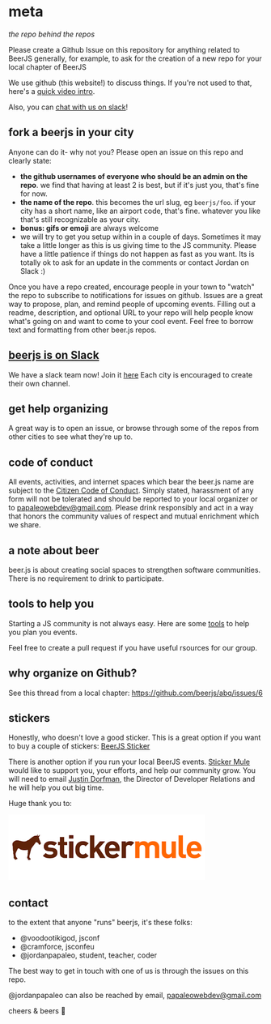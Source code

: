 meta
====
*the repo behind the repos*


Please create a Github Issue on this repository for anything related to BeerJS generally,
for example, to ask for the creation of a new repo for your local chapter of BeerJS

We use github (this website!) to discuss things. If you're not used to that, here's a [quick video intro](https://www.youtube.com/watch?v=KlrJVSJRUN4).

Also, you can [chat with us on slack](https://beerjs-slack-invite.herokuapp.com/)!

## fork a beerjs in your city

Anyone can do it- why not you? Please open an issue on this repo and clearly state:
- **the github usernames of everyone who should be an admin on the repo**. we find that having at least 2 is best, but if it's just you, that's fine for now.
- **the name of the repo**. this becomes the url slug, eg `beerjs/foo`. if your city has a short name, like an airport code, that's fine. whatever you like that's still recognizable as your city.
- **bonus: gifs or emoji** are always welcome
- we will try to get you setup within in a couple of days.  Sometimes it may take a little longer as this is us giving time to the JS community.  Please have a little patience if things do not happen as fast as you want.  Its is totally ok to ask for an update in the comments or contact Jordan on Slack :)


Once you have a repo created, encourage people in your town to "watch" the repo to subscribe to notifications for issues on github. Issues are a great way to propose, plan, and remind people of upcoming events. Filling out a readme, description, and optional URL to your repo will help people know what's going on and want to come to your cool event. Feel free to borrow text and formatting from other beer.js repos.

## [beerjs is on Slack](https://beerjs.slack.com)

We have a slack team now! Join it [here](https://beerjs-slack-invite.herokuapp.com/)  Each city is encouraged to create their own channel.

## get help organizing

A great way is to open an issue, or browse through some of the repos from other cities to see what they're up to.

## code of conduct

All events, activities, and internet spaces which bear the beer.js name are subject to the [Citizen Code of Conduct](http://citizencodeofconduct.org/). Simply stated, harassment of any form will not be tolerated and should be reported to your local organizer or to papaleowebdev@gmail.com. Please drink responsibly and act in a way that honors the community values of respect and mutual enrichment which we share.

## a note about beer

beer.js is about creating social spaces to strengthen software communities. There is no requirement to drink to participate.

## tools to help you

Starting a JS community is not always easy.  Here are some [tools](https://github.com/beerjs/meta/blob/master/utils.md) to help you plan you events.

Feel free to create a pull request if you have useful rsources for our group.

## why organize on Github?
See this thread from a local chapter: https://github.com/beerjs/abq/issues/6

## stickers
Honestly, who doesn't love a good sticker.  This is a great option if you want to buy a couple of stickers: [BeerJS Sticker](https://www.stickermule.com/marketplace/11293-beerjs)

There is another option if you run your local BeerJS events.  [Sticker Mule](https://www.stickermule.com) would like to support you, your efforts, and help our community grow.  You will need to email [Justin Dorfman](mailto:jdorfman@stickermule.com), the Director of Developer Relations and he will help you out big time.

Huge thank you to:

<a href="https://www.stickermule.com"><img src="assets/stickermule.png"></a>

## contact

to the extent that anyone "runs" beerjs, it's these folks:

- @voodootikigod, jsconf
- @cramforce, jsconfeu
- @jordanpapaleo, student, teacher, coder

The best way to get in touch with one of us is through the issues on this repo.

@jordanpapaleo can also be reached by email, papaleowebdev@gmail.com

cheers & beers :beers:
